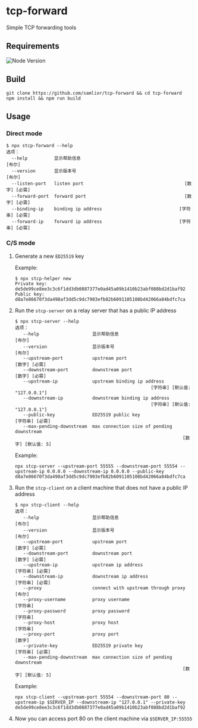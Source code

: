 # tcp-forward

Simple TCP forwarding tools

## Requirements

![Node Version](https://img.shields.io/badge/node-%e2%89%a519.0.0-blue)

## Build

```
git clone https://github.com/samlior/tcp-forward && cd tcp-forward
npm install && npm run build
```

## Usage

### Direct mode

```
$ npx stcp-forward --help
选项：
  --help          显示帮助信息                                            [布尔]
  --version       显示版本号                                              [布尔]
  --listen-port   listen port                                      [数字] [必需]
  --forward-port  forward port                                     [数字] [必需]
  --binding-ip    binding ip address                             [字符串] [必需]
  --forward-ip    forward ip address                             [字符串] [必需]
```

### C/S mode

1. Generate a new `ED25519` key

   Example:

   ```
   $ npx stcp-helper new
   Private key: de5de99ce8ee3c3c6f1dd3db0887377e0ad45a09b1410b23abf088bd2d1baf92
   Public key: d8a7e86670f3da498af3dd5c9dc7903efb82b6091105108bd42066a84bdfc7ca
   ```

2. Run the `stcp-server` on a relay server that has a public IP address

   ```
   $ npx stcp-server --help
   选项：
      --help                    显示帮助信息                                  [布尔]
      --version                 显示版本号                                    [布尔]
      --upstream-port           upstream port                          [数字] [必需]
      --downstream-port         downstream port                        [数字] [必需]
      --upstream-ip             upstream binding ip address
                                                      [字符串] [默认值: "127.0.0.1"]
      --downstream-ip           downstream binding ip address
                                                      [字符串] [默认值: "127.0.0.1"]
      --public-key              ED25519 public key                   [字符串] [必需]
      --max-pending-downstream  max connection size of pending downstream
                                                                  [数字] [默认值: 5]
   ```

   Example:

   ```
   npx stcp-server --upstream-port 55555 --downstream-port 55554 --upstream-ip 0.0.0.0 --downstream-ip 0.0.0.0 --public-key d8a7e86670f3da498af3dd5c9dc7903efb82b6091105108bd42066a84bdfc7ca
   ```

3. Run the `stcp-client` on a client machine that does not have a public IP address

   ```
   $ npx stcp-client --help
   选项：
      --help                    显示帮助信息                                  [布尔]
      --version                 显示版本号                                    [布尔]
      --upstream-port           upstream port                          [数字] [必需]
      --downstream-port         downstream port                        [数字] [必需]
      --upstream-ip             upstream ip address                  [字符串] [必需]
      --downstream-ip           downstream ip address                [字符串] [必需]
      --proxy                   connect with upstream through proxy           [布尔]
      --proxy-username          proxy username                              [字符串]
      --proxy-password          proxy password                              [字符串]
      --proxy-host              proxy host                                  [字符串]
      --proxy-port              proxy port                                    [数字]
      --private-key             ED25519 private key                  [字符串] [必需]
      --max-pending-downstream  max connection size of pending downstream
                                                                  [数字] [默认值: 5]
   ```

   Example:

   ```
   npx stcp-client --upstream-port 55554 --downstream-port 80 --upstream-ip $SERVER_IP --downstream-ip "127.0.0.1" --private-key de5de99ce8ee3c3c6f1dd3db0887377e0ad45a09b1410b23abf088bd2d1baf92
   ```

4. Now you can access port 80 on the client machine via `$SERVER_IP:55555`
